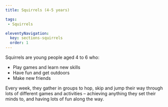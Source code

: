 ```yaml
---
title: Squirrels (4-5 years)

tags:
 - Squirrels

eleventyNavigation:
  key: sections-squirrels
  order: 1
---
```

Squirrels are young people aged 4 to 6 who:

- Play games and learn new skills
- Have fun and get outdoors
- Make new friends

Every week, they gather in groups to hop, skip and jump their way through lots of different games and activities – achieving anything they set their minds to, and having lots of fun along the way.